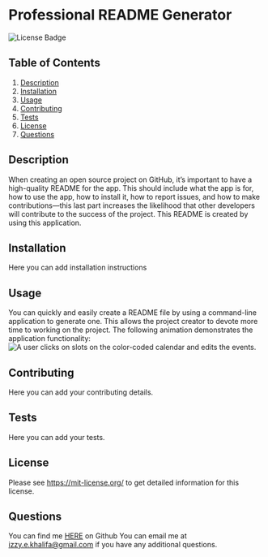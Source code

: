 # Professional README Generator
![License Badge](https://shields.io/badge/license-MIT-green)
## Table of Contents
1. [Description](#description)
2. [Installation](#installation)
3. [Usage](#usage)
4. [Contributing](#contributing)
5. [Tests](#tests)
6. [License](#license)
7. [Questions](#questions)

## Description
When creating an open source project on GitHub, it’s important to have a high-quality README for the app. This should include what the app is for, how to use the app, how to install it, how to report issues, and how to make contributions—this last part increases the likelihood that other developers will contribute to the success of the project.
This README is created by using this application.
## Installation
Here you can add installation instructions
## Usage
You can quickly and easily create a README file by using a command-line application to generate one. This allows the project creator to devote more time to working on the project.
The following animation demonstrates the application functionality:
![A user clicks on slots on the color-coded calendar and edits the events.](./assets/demo.gif)

## Contributing
Here you can add your contributing details.
## Tests
Here you can add your tests.
## License
Please see https://mit-license.org/ to get detailed information for this license.

## Questions
You can find me [HERE](https://github.com/IzzyKhalifa) on Github
You can email me at izzy.e.khalifa@gmail.com if you have any additional questions.

